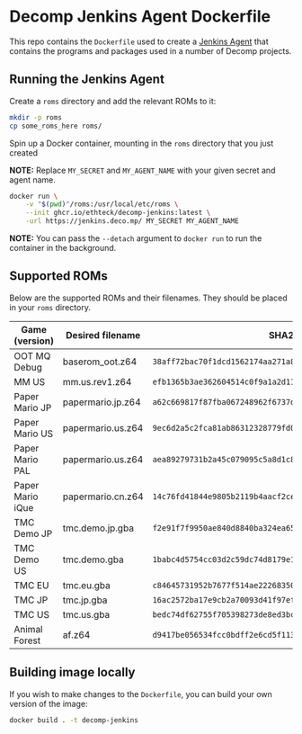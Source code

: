 # Decomp Jenkins Agent Dockerfile

This repo contains the `Dockerfile` used to create a [Jenkins Agent](https://www.jenkins.io/doc/book/using/using-agents/) that contains the programs and packages used in a number of Decomp projects.

## Running the Jenkins Agent

Create a `roms` directory and add the relevant ROMs to it:

```sh
mkdir -p roms
cp some_roms_here roms/
```

Spin up a Docker container, mounting in the `roms` directory that you just created

**NOTE:** Replace `MY_SECRET` and `MY_AGENT_NAME` with your given secret and agent name.

```sh
docker run \
    -v "$(pwd)"/roms:/usr/local/etc/roms \
    --init ghcr.io/ethteck/decomp-jenkins:latest \
    -url https://jenkins.deco.mp/ MY_SECRET MY_AGENT_NAME
```

**NOTE:** You can pass the `--detach` argument to `docker run` to run the container in the background.

## Supported ROMs

Below are the supported ROMs and their filenames. They should be placed in your `roms` directory.

| Game (version)   | Desired filename  | SHA256 Hash                                                        |
| ---------------- | ----------------- | ------------------------------------------------------------------ |
| OOT MQ Debug     | baserom_oot.z64   | `38aff72bac70f1dcd1562174aa271a8e136bfa94f585a132ce892e40c4775a6f` |
| MM US            | mm.us.rev1.z64    | `efb1365b3ae362604514c0f9a1a2d11f5dc8688ba5be660a37debf5e3be43f2b` |
| Paper Mario JP   | papermario.jp.z64 | `a62c669817f87fba067248962f6737d9a8d27e78a843798d739d9d2a39d73874` |
| Paper Mario US   | papermario.us.z64 | `9ec6d2a5c2fca81ab86312328779fd042b5f3b920bf65df9f6b87b376883cb5b` |
| Paper Mario PAL  | papermario.us.z64 | `aea89279731b2a45c079095c5a8d1c8827b3e3cc8024d89e6bdc1aa3e7aa79f3` |
| Paper Mario iQue | papermario.cn.z64 | `14c76fd41844e9805b2119b4aacf2ce59383c467c978be005fc9283edf63bf28` |
| TMC Demo JP      | tmc.demo.jp.gba   | `f2e91f7f9950ae840d8840ba324ea65527e235f19b5d2395b75d80fd5a465c4f` |
| TMC Demo US      | tmc.demo.gba      | `1babc4d5754cc03d2c59dc74d8179e1a5de600b76a93f09667a29080e1bbfb33` |
| TMC EU           | tmc.eu.gba        | `c84645731952b7677f514ae222683504066334ab2af904e64a8a84ffc1af46c6` |
| TMC JP           | tmc.jp.gba        | `16ac2572ba17e9cb2a70093d41f97ef8cff66c56417e45ea98adacdc51bb4b38` |
| TMC US           | tmc.us.gba        | `bedc74df62755f705398273de8ed3bc59be610cf55760d0b9aa277f1f5035e73` |
| Animal Forest    | af.z64            | `d9417be056534fcc0bdff2e6cd5f1135511be7c0a4dace04a96a2649596ce908` |

## Building image locally

If you wish to make changes to the `Dockerfile`, you can build your own version of the image:

```sh
docker build . -t decomp-jenkins
```
